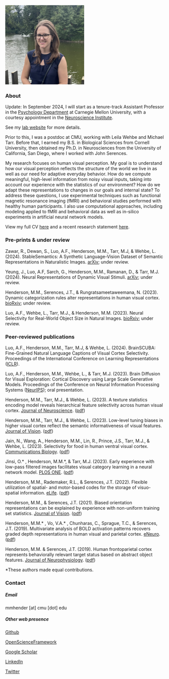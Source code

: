 <div style="text-align:left">
<img src="images/maggie_henderson.jpeg" alt="Picture of Maggie" width="250"/>
</div>

### About

Update: In September 2024, I will start as a tenure-track Assistant Professor in the [Psychology Department](https://www.cmu.edu/dietrich/psychology/directory/core-training-faculty/henderson-maggie.html) at Carnegie Mellon University, with a courtesy appointment in the [Neuroscience Institute](https://www.cmu.edu/ni/). 

See my [lab website](https://hendersonneurolab.github.io/about/) for more details.

Prior to this, I was a postdoc at CMU, working with Leila Wehbe and Michael Tarr. Before that, I earned my B.S. in Biological Sciences from Cornell University, then obtained my Ph.D. in Neurosciences from the University of California, San Diego, where I worked with John Serences.

My research focuses on human visual perception. My goal is to understand how our visual perception reflects the structure of the world we live in as well as our need for adaptive everyday behavior. How do we compute meaningful, high-level information from noisy visual inputs, taking into account our experience with the statistics of our environment? How do we adapt these representations to changes in our goals and internal state? To address these questions, I use experimental techniques such as functional magnetic resonance imaging (fMRI) and behavioral studies performed with healthy human participants. I also use computational approaches, including modeling applied to fMRI and behavioral data as well as in-silico experiments in artificial neural network models.

View my full CV [here](CV_MH_2024.pdf) and a recent research statement [here](research_statement.pdf).


### Pre-prints & under review


Zawar, R., Dewan, S., Luo, A.F., Henderson, M.M., Tarr, M.J, & Wehbe, L. (2024). StableSemantics: A Synthetic Language-Vision Dataset of Semantic Representations in Naturalistic Images. [arXiv](https://arxiv.org/abs/2406.13735); under review.

Yeung, J., Luo, A.F, Sarch, G., Henderson, M.M., Ramanan, D., & Tarr, M.J. (2024). Neural Representations of Dynamic Visual Stimuli. [arXiv](https://arxiv.org/abs/2406.02659); under review.

Henderson, M.M., Serences, J.T., & Rungratsameetaweemana, N. (2023). Dynamic categorization rules alter representations in human visual cortex. [bioRxiv](https://doi.org/10.1101/2023.09.11.557257); under review. 

Luo, A.F., Wehbe, L., Tarr, M.J., & Henderson, M.M. (2023). Neural Selectivity for Real-World Object Size in Natural Images. [bioRxiv](https://doi.org/10.1101/2023.03.17.533179); under review.

### Peer-reviewed publications

Luo, A.F., Henderson, M.M., Tarr, M.J, & Wehbe, L. (2024). BrainSCUBA: Fine-Grained Natural Language Captions of Visual Cortex Selectivity. Proceedings of the International Conference on Learning Representations ([ICLR](https://doi.org/10.48550/arXiv.2310.04420)).

Luo, A.F., Henderson, M.M., Wehbe, L., & Tarr, M.J. (2023). Brain Diffusion for Visual Exploration: Cortical Discovery using Large Scale Generative Models. Proceedings of the Conference on Neural Information Processing Systems ([NeurIPS](https://doi.org/10.48550/arXiv.2306.03089)); oral presentation.

Henderson, M.M., Tarr, M.J., & Wehbe, L. (2023). A texture statistics encoding model reveals hierarchical feature selectivity across human visual cortex. [Journal of Neuroscience](https://doi.org/10.1523/JNEUROSCI.1822-22.2023). ([pdf](papers/JNeuro_2023.pdf))

Henderson, M.M., Tarr, M.J., & Wehbe, L. (2023). Low-level tuning biases in higher visual cortex reflect the semantic informativeness of visual features. [Journal of Vision](https://doi.org/10.1167/jov.23.4.8). ([pdf](papers/JOV_2023.pdf))

Jain, N., Wang, A., Henderson, M.M., Lin, R., Prince, J.S., Tarr, M.J., & Wehbe, L. (2023). Selectivity for food in human ventral visual cortex. [Communications Biology](https://www.nature.com/articles/s42003-023-04546-2). ([pdf](papers/CommsBio_2023.pdf))

Jinsi, O.* , Henderson, M.M.*, & Tarr, M.J. (2023). Early experience with low-pass filtered images facilitates visual category learning in a neural network model. [PLOS ONE](https://doi.org/10.1371/journal.pone.0280145). ([pdf](papers/PLOSONE_2023.pdf))

Henderson, M.M., Rademaker, R.L., & Serences, J.T. (2022). Flexible utilization of spatial- and motor-based
codes for the storage of visuo-spatial information. [eLife](https://elifesciences.org/articles/75688). ([pdf](papers/ELife_2022.pdf))

Henderson, M.M., & Serences, J.T. (2021). Biased orientation representations can be explained by
experience with non-uniform training set statistics. [Journal of Vision](https://jov.arvojournals.org/article.aspx?articleid=2776554). ([pdf](papers/JOV_2021.pdf))

Henderson, M.M.* , Vo, V.A.* , Chunharas, C., Sprague, T.C., & Serences, J.T. (2019). Multivariate analysis of
BOLD activation patterns recovers graded depth representations in human visual and parietal cortex.
[eNeuro](https://www.eneuro.org/content/6/4/ENEURO.0362-18.2019). ([pdf](papers/ENeuro_2019.pdf))

Henderson, M.M. & Serences, J.T. (2019). Human frontoparietal cortex represents behaviorally relevant
target status based on abstract object features. [Journal of Neurophysiology](https://journals.physiology.org/doi/full/10.1152/jn.00015.2019). ([pdf](papers/JNeuroPhys_2019.pdf))

*These authors made equal contributions.

<!--
Henderson, M.M., Gardner, J., Raguso, R.A., & Hoffman, M.P. (2017). Trichogramma ostriniae
(Hymenoptera: Trichogrammatidae) response to relative humidity with and without host cues. [Biocontrol Science and Technology](https://www.tandfonline.com/doi/abs/10.1080/09583157.2016.1262327).

Henderson, M.M., Pinskiy, V., Tolpygo, A., Savoia, S., Grange, P., & Mitra, P. (2014). Automated placement
of stereotactic injections using a laser scan of the skull. [arXiv](https://arxiv.org/abs/1410.5914).

-->  

### Contact

##### Email

mmhender [at] cmu [dot] edu

##### Other web presence

[Github](https://github.com/mmhenderson)

[OpenScienceFramework](https://osf.io/v8b2r/)

[Google Scholar](https://scholar.google.com/citations?user=91bNlCUAAAAJ&hl=en)

[LinkedIn](https://www.linkedin.com/in/margaret-henderson-87ab814b/)

[Twitter](https://twitter.com/maggiehende)
